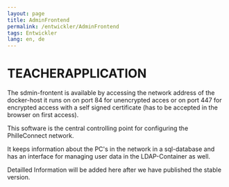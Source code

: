 ```yaml
---
layout: page
title: AdminFrontend
permalink: /entwickler/AdminFrontend
tags: Entwickler
lang: en, de
---
```


# **TEACHER**APPLICATION

The sdmin-frontent is available by accessing the network address of the docker-host it runs on on port 84 for unencrypted acces or on port 447 for encrypted access with a self signed certificate (has to be accepted in the browser on first access).

This software is the central controlling point for configuring the PhilleConnect network.

It keeps information about the PC's in the network in a sql-database and has an interface for managing user data in the LDAP-Container as well.

Detailled Information will be added here after we have published the stable version.
